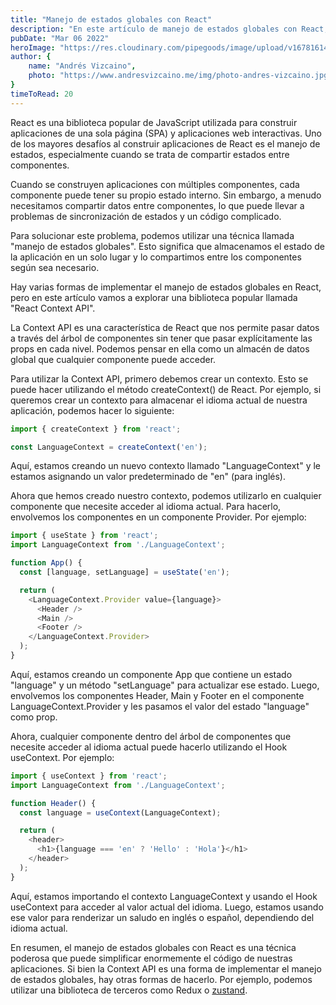 ```yaml
---
title: "Manejo de estados globales con React"
description: "En este artículo de manejo de estados globales con React, exploramos cómo utilizar la biblioteca 'React Context API' para compartir datos entre componentes de manera eficiente y sencilla. Aprende cómo crear un contexto, envolver componentes en un componente Provider y acceder al estado global utilizando el Hook useContext. ¡Optimiza el manejo de estados en tus aplicaciones de React y mejora tu código hoy mismo!"
pubDate: "Mar 06 2022"
heroImage: "https://res.cloudinary.com/pipegoods/image/upload/v1678161481/manejo-de-estados-globales_mrgsap.png"
author: {
    name: "Andrés Vizcaino",
    photo: "https://www.andresvizcaino.me/img/photo-andres-vizcaino.jpg"
}
timeToRead: 20
---
```


React es una biblioteca popular de JavaScript utilizada para construir aplicaciones de una sola página (SPA) y aplicaciones web interactivas. Uno de los mayores desafíos al construir aplicaciones de React es el manejo de estados, especialmente cuando se trata de compartir estados entre componentes.

Cuando se construyen aplicaciones con múltiples componentes, cada componente puede tener su propio estado interno. Sin embargo, a menudo necesitamos compartir datos entre componentes, lo que puede llevar a problemas de sincronización de estados y un código complicado.

Para solucionar este problema, podemos utilizar una técnica llamada "manejo de estados globales". Esto significa que almacenamos el estado de la aplicación en un solo lugar y lo compartimos entre los componentes según sea necesario.

Hay varias formas de implementar el manejo de estados globales en React, pero en este artículo vamos a explorar una biblioteca popular llamada "React Context API".

La Context API es una característica de React que nos permite pasar datos a través del árbol de componentes sin tener que pasar explícitamente las props en cada nivel. Podemos pensar en ella como un almacén de datos global que cualquier componente puede acceder.

Para utilizar la Context API, primero debemos crear un contexto. Esto se puede hacer utilizando el método createContext() de React. Por ejemplo, si queremos crear un contexto para almacenar el idioma actual de nuestra aplicación, podemos hacer lo siguiente:

```javascript
import { createContext } from 'react';

const LanguageContext = createContext('en');
```

Aquí, estamos creando un nuevo contexto llamado "LanguageContext" y le estamos asignando un valor predeterminado de "en" (para inglés).

Ahora que hemos creado nuestro contexto, podemos utilizarlo en cualquier componente que necesite acceder al idioma actual. Para hacerlo, envolvemos los componentes en un componente Provider. Por ejemplo:

```javascript
import { useState } from 'react';
import LanguageContext from './LanguageContext';

function App() {
  const [language, setLanguage] = useState('en');

  return (
    <LanguageContext.Provider value={language}>
      <Header />
      <Main />
      <Footer />
    </LanguageContext.Provider>
  );
}
```

Aquí, estamos creando un componente App que contiene un estado "language" y un método "setLanguage" para actualizar ese estado. Luego, envolvemos los componentes Header, Main y Footer en el componente LanguageContext.Provider y les pasamos el valor del estado "language" como prop.

Ahora, cualquier componente dentro del árbol de componentes que necesite acceder al idioma actual puede hacerlo utilizando el Hook useContext. Por ejemplo:

```javascript
import { useContext } from 'react';
import LanguageContext from './LanguageContext';

function Header() {
  const language = useContext(LanguageContext);

  return (
    <header>
      <h1>{language === 'en' ? 'Hello' : 'Hola'}</h1>
    </header>
  );
}
```

Aquí, estamos importando el contexto LanguageContext y usando el Hook useContext para acceder al valor actual del idioma. Luego, estamos usando ese valor para renderizar un saludo en inglés o español, dependiendo del idioma actual.

En resumen, el manejo de estados globales con React es una técnica poderosa que puede simplificar enormemente el código de nuestras aplicaciones. Si bien la Context API es una forma de implementar el manejo de estados globales, hay otras formas de hacerlo. Por ejemplo, podemos utilizar una biblioteca de terceros como Redux o [zustand](https://github.com/pmndrs/zustand).